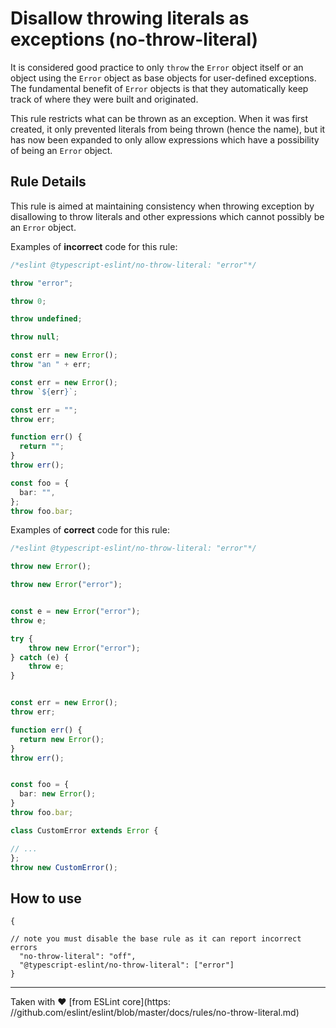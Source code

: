 # Disallow throwing literals as exceptions (no-throw-literal)

It is considered good practice to only `throw` the `Error` object itself or an object using the `Error` object as base objects for user-defined exceptions. The fundamental benefit of `Error` objects is that they automatically keep track of where they were built and originated.

This rule restricts what can be thrown as an exception. When it was first created, it only prevented literals from being thrown (hence the name), but it has now been expanded to only allow expressions which have a possibility of being an `Error` object.

## Rule Details

This rule is aimed at maintaining consistency when throwing exception by disallowing to throw literals and other expressions which cannot possibly be an `Error` object.

Examples of **incorrect** code for this rule:

```ts
/*eslint @typescript-eslint/no-throw-literal: "error"*/

throw "error";

throw 0;

throw undefined;

throw null;

const err = new Error();
throw "an " + err;

const err = new Error();
throw `${err}`;

const err = "";
throw err;

function err() {
  return "";
}
throw err();

const foo = {
  bar: "",
};
throw foo.bar;
```

Examples of **correct** code for this rule:

```ts
/*eslint @typescript-eslint/no-throw-literal: "error"*/

throw new Error();

throw new Error("error");


const e = new Error("error");
throw e;

try {
    throw new Error("error");
} catch (e) {
    throw e;
}


const err = new Error();
throw err;

function err() {
  return new Error();
}
throw err();


const foo = {
  bar: new Error();
}
throw foo.bar;

class CustomError extends Error {

// ...
};
throw new CustomError();
```

## How to use

```
{

// note you must disable the base rule as it can report incorrect errors
  "no-throw-literal": "off",
  "@typescript-eslint/no-throw-literal": ["error"]
}
```

---

Taken with ❤️ [from ESLint core](https:
//github.com/eslint/eslint/blob/master/docs/rules/no-throw-literal.md)
